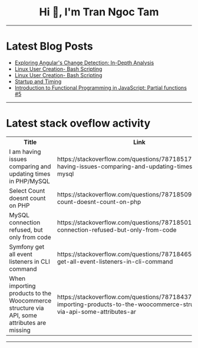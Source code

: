 <h1 align="center">Hi 👋, I'm Tran Ngoc Tam</h1>

---

# Latest Blog Posts 
<!-- BLOG-POST-LIST:START -->
- [Exploring Angular&#39;s Change Detection: In-Depth Analysis](https://dev.to/jzolnowski/exploring-angulars-change-detection-in-depth-analysis-h3j)
- [Linux User Creation- Bash Scripting](https://dev.to/lucy_76er/linux-user-creation-bash-scripting-4868)
- [Linux User Creation- Bash Scripting](https://dev.to/lucy_76er/linux-user-creation-bash-scripting-kl1)
- [Startup and Timing](https://dev.to/jwtiller_c47bdfa134adf302/startup-and-timing-155d)
- [Introduction to Functional Programming in JavaScript: Partial functions #5](https://dev.to/francescoagati/introduction-to-functional-programming-in-javascript-partial-functions-5-4lc3)
<!-- BLOG-POST-LIST:END -->

---

# Latest stack oveflow activity
<table>
  <tr><th>Title</th><th>Link</th></tr>
  <!-- STACKOVERFLOW:START --><tr><td>I am having issues comparing and updating times in PHP/MySQL</td><td>https://stackoverflow.com/questions/78718517/i-am-having-issues-comparing-and-updating-times-in-php-mysql</td></tr><tr><td>Select Count doesnt count on PHP</td><td>https://stackoverflow.com/questions/78718509/select-count-doesnt-count-on-php</td></tr><tr><td>MySQL connection refused, but only from code</td><td>https://stackoverflow.com/questions/78718501/mysql-connection-refused-but-only-from-code</td></tr><tr><td>Symfony get all event listeners in CLI command</td><td>https://stackoverflow.com/questions/78718465/symfony-get-all-event-listeners-in-cli-command</td></tr><tr><td>When importing products to the Woocommerce structure via API, some attributes are missing</td><td>https://stackoverflow.com/questions/78718437/when-importing-products-to-the-woocommerce-structure-via-api-some-attributes-ar</td></tr><!-- STACKOVERFLOW:END -->
</table>

---


